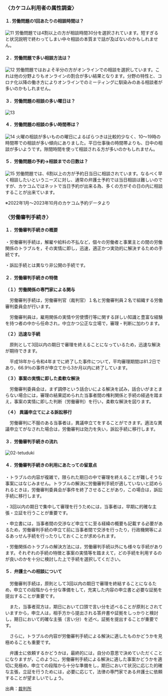 <!-- カケコム活用のヒント　労働問題編 -->

### 〈カケコム利用者の属性調査〉
#### １. 労働問題の1回あたりの相談時間は？
![11](https://github.com/kakekomu/unique-contents/assets/116237570/0d36c64d-b3c4-47ee-8840-aeac73de55ac)
労働問題では4割以上の方が相談時間30分を選択されています。短すぎると状況説明で終わってしまい中々相談の本質まで話が及ばないのかもしれません。

#### ２．労働問題で多い相談方法は？
![12](https://github.com/kakekomu/unique-contents/assets/116237570/bff4b904-4087-48be-9707-060660893d3f)
労働問題ではおよそ半分の方がオンラインでの相談を選択しています。これは他の分野よりもオンラインの割合が多い結果となります。分野の特性と、コロナ化以降の働き方によりオンラインでのミーティングに馴染みのある相談者が多いのかもしれません。

#### ３．労働問題の相談の多い曜日は？　
![13](https://github.com/kakekomu/unique-contents/assets/116237570/38b4bdae-029d-489e-ae8e-91fb781699e3)
#### ４．労働問題の相談の多い時間帯は？
![14](https://github.com/kakekomu/unique-contents/assets/116237570/96c7fb3f-b1bc-41e7-b8d4-1c66363626ec)
火曜の相談が多いものの曜日によるばらつきは比較的少なく、10～19時の時間帯での相談が多い傾向にありました。平日仕事後の時間帯よりも、日中の相談が多いようです。隙間時間を使って相談される方が多いのかもしれません。

#### ５．労働問題の予約→相談までの日数は？
![15](https://github.com/kakekomu/unique-contents/assets/116237570/20c2c622-3b97-4c9e-962a-2ef2781e24a6)
労働問題では、6割以上の方が予約日当日に相談されています。なるべく早く相談したいというニーズに対し、通常の弁護士予約では当日相談は難しいのですが、カケコムではネットで当日予約が出来る為、多くの方がその日の内に相談することが出来ています。

※2022年1月～2023年10月のカケコム予約データより

### 〈労働審判手続き〉 
#### １．労働審判手続きの概要
・労働審判手続は，解雇や給料の不払など，個々の労働者と事業主との間の労働関係のトラブルを，その実情に即し，迅速，適正かつ実効的に解決するための手続です。

・訴訟手続とは異なり非公開の手続です。
#### ２．労働審判手続きの特徴
**（１）労働関係の専門家による関与**

 
　労働審判手続は，労働審判官（裁判官）１名と労働審判員２名で組織する労働審判委員会が行います。


　労働審判員は，雇用関係の実情や労使慣行等に関する詳しい知識と豊富な経験を持つ者の中から任命され，中立かつ公正な立場で，審理・判断に加わります。

 **（２）迅速な手続**

　原則として3回以内の期日で審理を終えることになっているため，迅速な解決が期待できます。

　平成18年から令和4年までに終了した事件について，平均審理期間は81.2日であり，66.9％の事件が申立てから3か月以内に終了しています。

 **（３）事案の実情に即した柔軟な解決**

  　労働審判委員会は，まず調停という話合いによる解決を試み，話合いがまとまらない場合には，審理の結果認められた当事者間の権利関係と手続の経過を踏まえ，事案の実情に即した判断（労働審判）を行い，柔軟な解決を図ります。

**（４） 異議申立てによる訴訟移行**

　労働審判に不服のある当事者は，異議申立てをすることができます。適法な異議申立てがなされた場合は，労働審判は効力を失い，訴訟手続に移行します。

#### ３．労働審判手続きの流れ
![02-tetuduki](https://github.com/kakekomu/unique-contents/assets/116237570/eab70a6d-facc-488d-9fe6-34c4ac7c9090)
#### ４．労働審判手続きの利用にあたっての留意点
・トラブルの内容が複雑で，限られた期日の中で審理を終えることが難しそうな事案にはなじみません。トラブルの解決に労働審判手続が適していないと認められるときは，労働審判委員会が事件を終了させることがあり，この場合は，訴訟手続に移行します。

・3回以内の期日で集中して審理を行うためには，当事者は，早期に的確な主張・立証を行うことが重要です。

・申立書には，当事者間の交渉など申立てに至る経緯の概要も記載する必要があるため，労働審判手続の申立て前に当事者間で交渉を行ったり，行政機関等によるあっせん手続を行ったりしておくことが求められます。

・労働関係のトラブルの解決方法には，労働審判手続以外にも様々な手続があります。それぞれの手続の特徴と事案の実情等を踏まえて，どの手続を利用するのが良いのかを十分に検討した上で手続を選択してください。
#### ５．弁護士への相談について
　労働審判手続は，原則として3回以内の期日で審理を終結することになるため，申立ての段階から十分な準備をして，充実した内容の申立書と必要な証拠を提出することが重要です。

　また，当事者双方は，期日において口頭で言い分を述べることが原則とされていますから，申立人は，相手方から提出される答弁書や証拠をしっかりと検討し，期日において的確な主張（言い分）を述べ，証拠を提出することが重要です。

　さらに，トラブルの内容が労働審判手続による解決に適したものかどうかを見極めることも重要です。

　弁護士に依頼するかどうかは，最終的には，自分の意思で決めていただくことになりますが，このように，労働審判手続による解決に適した事案かどうかを適切に見極め，申立ての段階から十分な準備をし，期日において状況に応じた的確な主張，立証を行うためには，必要に応じて，法律の専門家である弁護士に依頼することが望ましいでしょう。

出典：[裁判所](https://www.courts.go.jp/saiban/syurui/syurui_minzi/roudousinpan/index.html)
